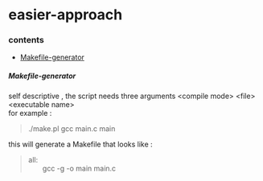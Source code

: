 
# easier-approach

### contents
* [Makefile-generator](https://github.com/abdulwahab-alobaid-2191115290/easier-approach/tree/main/Makefile_Generator)


##### Makefile-generator  
  
self descriptive , the script needs three arguments \<compile mode\> \<file\> \<executable name\>  
for example :  
> ./make.pl gcc main.c main  

this will generate a Makefile that looks like :  
  
> all:  
	&emsp;&emsp;gcc -g -o main main.c


